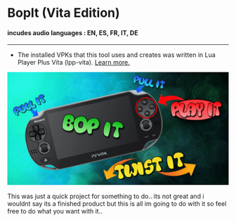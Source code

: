 # BopIt (Vita Edition)
#### incudes audio languages : EN, ES, FR, IT, DE
------
* The installed VPKs that this tool uses and creates was written in Lua Player Plus Vita (lpp-vita). [Learn more.](https://github.com/Rinnegatamante/lpp-vita)

![](https://github.com/AntHJ/BopIt-Vita/blob/main/BopIt.png)

This was just a quick project for something to do.. its not great and i wouldnt say its a finished product but this is all im going to do with it so feel free to do what you want with it..
